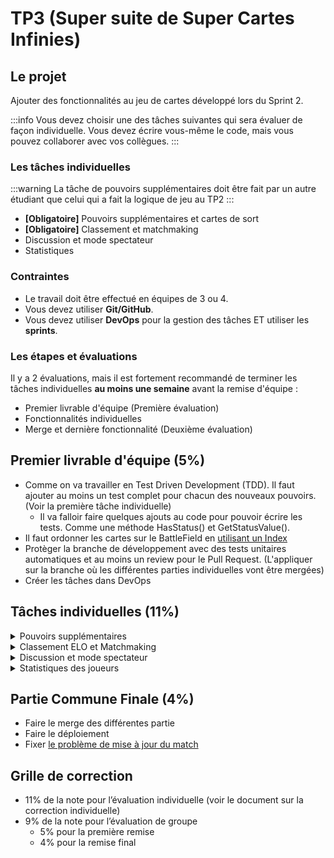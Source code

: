 # TP3 (Super suite de Super Cartes Infinies)

## Le projet
Ajouter des fonctionnalités au jeu de cartes développé lors du Sprint 2.

:::info
Vous devez choisir une des tâches suivantes qui sera évaluer de façon individuelle. Vous devez écrire vous-même le code, mais vous pouvez collaborer avec vos collègues.
:::

### Les tâches individuelles
:::warning
La tâche de pouvoirs supplémentaires doit être fait par un autre étudiant que celui qui a fait la logique de jeu au TP2
:::
- **\[Obligatoire\]** Pouvoirs supplémentaires et cartes de sort
- **\[Obligatoire\]** Classement et matchmaking
- Discussion et mode spectateur
- Statistiques

### Contraintes
- Le travail doit être effectué en équipes de 3 ou 4.
- Vous devez utiliser **Git/GitHub**.
- Vous devez utiliser **DevOps** pour la gestion des tâches ET utiliser les **sprints**.

### Les étapes et évaluations
Il y a 2 évaluations, mais il est fortement recommandé de terminer les tâches individuelles **au moins une semaine** avant la remise d'équipe :
- Premier livrable d'équipe (Première évaluation)
- Fonctionnalités individuelles
- Merge et dernière fonctionnalité (Deuxième évaluation)

## Premier livrable d'équipe (5%)
- Comme on va travailler en Test Driven Development (TDD). Il faut ajouter au moins un test complet pour chacun des nouveaux pouvoirs. (Voir la première tâche individuelle)
    - Il va falloir faire quelques ajouts au code pour pouvoir écrire les tests. Comme une méthode HasStatus() et GetStatusValue().
- Il faut ordonner les cartes sur le BattleField en [utilisant un Index](/info/DataOrder)
- Protèger la branche de développement avec des tests unitaires automatiques et au moins un review pour le Pull Request. (L'appliquer sur la branche où les différentes parties individuelles vont être mergées)
- Créer les tâches dans DevOps

## Tâches individuelles (11%)

<details>
<summary>Pouvoirs supplémentaires</summary>
    - **Boost Attack X**, qui augmente l'attaque des cartes en jeu du joueur. (PlayableCard va devoir avoir sa propre propriété Attack)
    - **Chaos**, inverse l'attaque et la défense de toutes les cartes en jeu. Il se produit avant que la carte attaque.
    - **Resurect**, ramène une carte du Graveyard du joueur en jeu. La carte ramené en jeu n'attaque pas tout de suite et a seulement 1 de Health. (La carte est choisi au hazard).
        - Ne peut pas ramener un sort! (voir prochains pouvoirs)

    Il y aura l’ajout de pouvoirs pour les cartes qui vont **modifier un état**:
    - **Poison X**, qui ajoute une valeur de poison à la carte attaquée. Le poison diminue ensuite la vie d’une carte de la valeur du poison à la fin de son activation. Si une carte a déjà une valeur de poison et qu’elle est à nouveau attaquée, la valeur de poison est augmentée.
    - **Stunned X**, qui empêche une carte d’agir pendant son activation durant X tours. (Mais elle reçoit quand même les dégâts de poison!)
        - Tester que le status "stunned" est présent avec la valeur X ET que la carte avec le status "stunned" n'est pas activée à son tour et que le status "stunned" a diminué de 1.
        
    
    Il y aura également l’ajout de cartes de sorts (Spells) qui auront un effet immédiat et qui se déplaceront directement dans le « graveyard » après avoir été joué (Il faut animer les pouvoirs avant de déplacer la carte vers le Graveyard):
    - **Lightning Strike X**, fait X dégâts au joueur adverse. (Attention, c’est possible que la partie se termine)
    - **Earthquake X**, fait X dégâts à TOUTES les cartes en jeu (même les nôtres!).
    - **Random Pain**, fait 1 à 6 de dégâts à une carte adverse (au hazard).

    - Il faut ajouter un système générique de gestion d'état. Un PlayableCard a donc une liste de PlayableCardStatus. Un PlayableCardStatus a une valeur et un Status. Et la classe Status a un Id, un nom, une descrption et un icone. (Bref, c'est similaire à un pouvoir (Power), mais pour les états.). Il faut ajouter un Status Poisoned et Stunned. Il faut également ajouter une méthode HasStatus et GetStatusValue (Encore une fois, similaire à la gestion de pouvoirs).

    - Il faut également modifier le client pour:
        - Bien afficher les sorts quand ils sont joués
        - Afficher les status d'une carte (poisoned) ou (stunned)
        - Afficher les icônes des pouvoirs et animer les pouvoirs correctement pour que l'on puisse voir ce qui arrive

    - Il faut avoir un seed avec chacun des pouvoirs sur au moins une carte
</details>

<details>
<summary>Classement ELO et Matchmaking</summary>

Pour faire jouer des joueurs avec des forces comparables et avoir un classement des joueurs, on utilisera le système ELO.
C'est un système très connu qui permet entre autres de faire le classement des joueurs d'échecs.

Détails de notre système ELO:
    - Les joueurs commencent avec un score de 1000
    - Après chaque match on utilise la méthode de calcul de ELO (fournie plus bas) qui va mettre à jour le score des 2 joueurs.
      - Le joueur qui a **gagné** voit son score ELO **augmenté**
      - Le joueur qui a **perdu** voit son score ELO **diminué**
  
- Afficher le changement de ELO après chaque Match (Dans le menu de Victoire/Défaite)
- Ajouter un menu avec 2 tableaux de classement
  - Les 8 meilleurs joueurs
    - Si le joueur actif est un des 8 meilleurs, l'afficher avec une autre couleur
  - Les joueurs prêts du joueur courant (afficher 4 au-dessus et 3 en-dessous).
    - Montrer le joueur actif avec une autre couleur
    - Cas spécial : si l’utilisateur est un des 5 meilleurs joueurs, le tableau montre également les 8 meilleures joueurs. (Pas seulement 3 joueurs en dessous)
- Ajouter un **seed** avec **au moins 10 joueurs** qui ont des **scores ELO différents**
- Utiliser une **bacground task** pour faire le **matchmaking** qui va s'exécuter **chaque seconde**
  - Contient une liste d'info des players (PlayerInfo) qui attendent présentement (avec leur userId, ELO, temps d'attente)
  - Logique du service de matchmaking:
    - Faire une copie de la liste et appeler GeneratePairs (avec le pseudo code juste après)
    - Démmarer un match pour chaque paire de joueurs
    - Retirer les paires de la liste de players qui attendent
    - On augmente le nombre de secondes d'attente des joueurs qui attendent encore

```
// Passer une COPIE de l'information sur les players (Car on va retirer les éléments de la liste, même si le player n'est pas mis dans une paire)
List<PairOfPlayers> GeneratePairs(List<PlayerInfo> playerInfos){
    pairs = new List<PairOfPlayers>

    // Tant qu'il y a des joueurs à mettre en pair
    while(playerInfos.Count > 0)
        playerInfo = playersInfos[0]
        playersInfo.RemoveFirst()
        smallestELODifference = int.MAXVALUE
        index = -1
        for(i = 0; i < playersInfo.Count; i++)
            pi = playersInfo[i]
            difference = valeurAbsolue(pi.ELO - playerInfo.ELO)
            if difference < playerInfo.attente * CONSTANTE
                if(difference < smallestELODifference)
                    smallestELODifference = difference
                    index = i
        
        // Si on a trouvé une paire
        if index >= 0
            playerInfo2 = playersInfos[index]
            playersInfo.RemoveAt(index)
            pairs.Add(new PairOfPlayers(playerInfo, playerInfo2))
        // Sinon, c'est pas grave, on a retiré l'élément de la liste et on va évaluer le prochain


}
```
**Note:** Pour ceux qui aime les détails, on va garder l'algorithme de sélection des paires de joueurs assez simple et donner l'avantage aux joueurs qui attendent depuis le plus longtemps!
Donc dans le cas ou les joueurs attendent dans cet ordre: 1000, 1005, 1007, 994. On va chercher l'ELO le plus près de 1000 en premier, trouver 1005 (+5) et ensuite faire la paire 994 et 1007(+13). Même si on pourrait faire 2 meilleures paires: 994 et 1000 (+6) et 1005 et 1007 (+2). (Mais si vous voulez mettre en place un algorithme plus performant, vous êtes les bienvenues!!) 
  
  - Mettre la fonctionnalité de ranking dans un service et écrire des tests unitaires
    - Vérifier qu'il retourne une paire si on a 2 joueurs avec des ELOs assez proche
    - Vérifier qu'il retroune une liste vide si les 2 joueurs ont des ELOs trop différents pour le temps qui a passé.
    - Vérifier qu'il fait retourne les bonnes paires avec un groupe de 6 joueurs et qu'il retourne 2 paires avec les joueurs les plus proches, mais qu'il ne retourne pas la dernière paire qui a des ELOs trop éloigné.

Après chaque match, utiliser cette méthode pour calculer le nouveau score des 2 joueurs.

```csharp
public class EloCalculator
{
    public enum GameOutcome
    {
        Win = 1,
        Loss = 0
    }

    public static void CalculateELO(ref int p1Rating, ref int p2Rating, GameOutcome p1Outcome)
    {
        int eloK = 32;

        double expectation = ExpectationToWin(p1Rating, p2Rating);
        int delta = (int)(eloK * ((int)p1Outcome - expectation));

        p1Rating += delta;
        p2Rating -= delta;
    }

    private static double ExpectationToWin(int p1Rating, int p2Rating)
    {
        return 1 / (1 + Math.Pow(10, (p2Rating - p1Rating) / 400.0));
    }
}
```

**Note:** Sans expliquer le détails des maths, le système augmente les points du gagnant et diminue celui du perdant. Si le gagnant avait un grand score par rapport au perdant, le changement est faible (On s'attendait à ce qu'il gagne). Mais si le gagnant avait un score plus petit, le changement est plus important en proportion de la différence.
</details>

<details>
<summary>Discussion et mode spectateur</summary>
- Chat dans un menu sur le côté avec les messages et la liste des gens présent (Les spectateurs peuvent écrire aussi, mais les joueurs peuvent les banir de la partie)
  - On peut également faire Mute, pour ne plus affiche les messages d'un joueur ou spectateur sur notre client pour cette partie
  - On voit qui a écrit chacun des message

|![alt text](image-1.png)|
|-|

- Un nouveau menu avec la liste des parties actives avec l'option de les regarder (Si on n'est pas un joueur de cette partie)

|![alt text](image.png)|
|-|

    - Si il n'y a aucune partie courrante, afficher un texte qui le mentionne.
    - Afficher le nom des 2 joueurs dans le menu des parties actives
    - Lorsque l'on joint une partie, on ne peut PAS voir les cartes des 2 joueurs. On voit seulement les cartes une fois qu'elles sont en jeu!
    - Il n'y a évidemment pas la possibilité de jouer de carte, ni de terminer un tour ou d'abandonner.
    - On peut appuyer sur un bouton pour changer de perspective (voir le jeu comme le joueur B au lieu du joueur A)
- Afficher un message dans l'écran des joueurs et spectateurs lorsqu'un spectacteur se joint à une partie (Afficher son nom ou email)
- Améliorer la jouabilité en affichant un countour de couleur autour des cartes que l'on peut jouer (si le joueur a assez de Mana)
  - (Cliquer sur une autre carte qui n'en a pas assez ne devrait pas faire d'appel au serveur!)
</details>

<details>
<summary>Statistiques des joueurs</summary>
- Un joueur aura la possibilité de voir des statistiques à propos de ses decks ou de l’ensemble de ses cartes
    - Il pourra voir le **nombre de victoire et défaites avec ce deck (ou général)**
    - La distribution des cartes (En utilisant des graphs similaires):
        - Coût
        - Rareté
        - Attaque et défense
- Vous pouvez utiliser la technologie de graph que vous préférez, mais voici une proposition : https://canvasjs.com/angular-charts/pie-chart-index-data-label/ 
- Il faut avoir un seed avec un minimum de 20 cartes différentes avec des valeurs variées à fin de pouvoir bien voir les statistiques des cartes.

#### Lorsqu’on affiche l’ensemble des cartes

|![alt text](/img/tps/tp3/image-1.png)|
|-|

#### Lorsque l’on sélectionne un deck

|![alt text](/img/tps/tp3/image-2.png)|
|-|
</details>




## Partie Commune Finale (4%)
- Faire le merge des différentes partie
- Faire le déploiement
- Fixer [le problème de mise à jour du match](/info/NgZone)

## Grille de correction
- 11% de la note pour l’évaluation individuelle (voir le document sur la correction individuelle)
- 9% de la note pour l’évaluation de groupe
    -	5% pour la première remise
    -	4% pour la remise final


<!--
## Référence pour la remise finale en équipe

Une référence pour voir un client et un serveur fonctionnels.

- 🔗[Client](https://wonderful-tree-0ccc8c610.4.azurestaticapps.net/)

:::info
Vous pouvez simplement utiliser register pour ajouter vos propres joueurs
:::

- 🔗[Serveur](https://supercartesinfiniesTP2.azurewebsites.net/)

:::info
Username: admin@admin.com Le mot de passe: Passw0rd!
:::

:::danger
C'est possible que les exemples ne fonctionnent pas bien selon vos options de cookies. Nous allons les regarder en classe. Pour le truc: [Cookies](/info/Trucs#pour-accepter-les-cookies-third-parties)
:::
-->